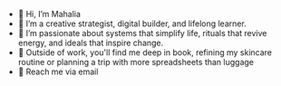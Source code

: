- 🐚 Hi, I’m Mahalia
- 🍉 I’m a creative strategist, digital builder, and lifelong learner.
- 🌴 I’m passionate about systems that simplify life, rituals that revive energy, and ideals that inspire change.
- 🍵 Outside of work, you'll find me deep in book, refining my skincare routine or planning a trip with more spreadsheets than luggage
- 🌙 Reach me via email

<!---
zenviolet/zenviolet is a ✨ special ✨ repository because its `README.md` (this file) appears on your GitHub profile.
You can click the Preview link to take a look at your changes.
--->
